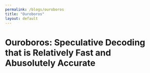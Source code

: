 ```yaml
---
permalink: /blogs/ouroboros
title: "Ouroboros"
layout: default
---
```



# Ouroboros: Speculative Decoding that is Relatively Fast and Abusolutely Accurate
